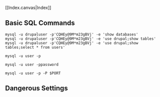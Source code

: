[[Index.canvas|Index]]



## Basic SQL Commands

```
mysql -u drupaluser -p'CQHEy@9M*m23gBVj' -e 'show databases'
mysql -u drupaluser -p'CQHEy@9M*m23gBVj' -e 'use drupal;show tables'
mysql -u drupaluser -p'CQHEy@9M*m23gBVj' -e 'use drupal;show tables;select * from users'
```

```
mysql -u user -p
```

```
mysql -u user -ppassword
```

```
mysql -u user -p -P $PORT
```
## Dangerous Settings

